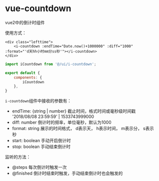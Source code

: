 # vue-countdown
vue2中的倒计时组件

使用方式： 

```vue
<div class="lefttime">
    <i-countdown :endTime="Date.now()+1000000" :diff="1000" :format="'d天hh小时mm分ss秒'"></i-countdown>
</div>
```

```javascript
import iCountdown from '@/ui/i-countdown';

export default {
    components: {
        iCountdown
    },
}
```

`i-countdown`组件中接收的参数有： 

* endTime: {string | number} 截止时间，格式时间或毫秒级时间戳 '2018/08/08 23:59:59' | 1533743999000
* diff: number 倒计时的频率，单位毫秒，默认为1000
* format: string 展示的时间格式， d表示天， h表示时间， m表示分， s表示秒
* start: boolean 手动开启倒计时
* stop: boolean 手动结束倒计时

监听的方法： 

* @steps 每次倒计时触发一次
* @finished 倒计时结束时触发，手动结束倒计时也会触发的
